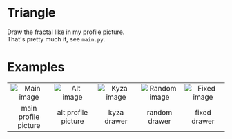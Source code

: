 # Triangle
Draw the fractal like in my profile picture.  
That's pretty much it, see `main.py`.  
# Examples
<table>
    <tr>
        <td align="center"><img alt="Main image" src="https://thechallengebyrob.top/nytelyte/main.png"/></td>
        <td align="center"><img alt="Alt image" src="https://thechallengebyrob.top/nytelyte/alt.png"/></td>
        <td align="center"><img alt="Kyza image" src="https://thechallengebyrob.top/nytelyte/kyza.png"/></td>
        <td align="center"><img alt="Random image" src="https://thechallengebyrob.top/nytelyte/random.png"/></td>
        <td align="center"><img alt="Fixed image" src="https://thechallengebyrob.top/nytelyte/fixed.png"/></td>
    </tr>
    <tr>
        <td width="20%" align="center">main profile picture</td>
        <td width="20%" align="center">alt profile picture</td>
        <td width="20%" align="center">kyza drawer</td>
        <td width="20%" align="center">random drawer</td>
        <td width="20%" align="center">fixed drawer</td>
    </tr>
</table>
